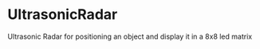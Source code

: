 UltrasonicRadar
===============

Ultrasonic Radar for positioning an object and display it in a 8x8 led matrix
